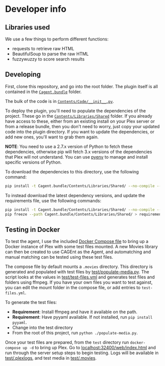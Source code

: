 # Developer info

## Libraries used

We use a few things to perform different functions:

- requests to retrieve raw HTML
- BeautifulSoup to parse the raw HTML
- fuzzywuzzy to score search results

## Developing

First, clone this repository, and go into the root folder. The plugin itself is all contained in the [`Cagent.bundle`](/Cagent.bundle) folder.

The bulk of the code is in [`Contents/Code/__init__.py`](/Cagent.bundle/Contents/Code/__init__.py).

To deploy the plugin, you'll need to populate the dependencies of the project. These go in the [`Contents/Libraries/Shared`](/Cagent.bundle/Contents/Libraries/Shared) folder. If you already have access to these, either from an existing install on your Plex server or from a release bundle, then you don't need to worry, just copy your updated code into the plugin directory. If you want to update the dependencies, or add new ones, you'll want to grab them again.

**NOTE**: You need to use a 2.7.x version of Python to fetch these dependencies, otherwise pip will fetch 3.x versions of the dependencies that Plex will not understand. You can use [pyenv](https://github.com/pyenv/pyenv) to manage and install specific versions of Python.

To download the dependencies to this directory, use the following command:

```bash
pip install -t Cagent.bundle/Contents/Libraries/Shared/ --no-compile --no-binary=:all -r requirements.txt
```

To instead download the latest dependency versions, and update the requirements file, use the following commands:

```bash
pip install -t Cagent.bundle/Contents/Libraries/Shared/ --no-compile --no-binary=:all requests beautifulsoup4 fuzzywuzzy
pip freeze --path Cagent.bundle/Contents/Libraries/Shared/ > requirements.txt
```

## Testing in Docker

To test the agent, I use the included [Docker Compose file](/test/docker-compose.yml) to bring up a Docker instance of Plex with some test files mounted. A new Movies library can then be created to use CAGEnt as the Agent, and automatching and manual matching can be tested using these test files.

The compose file by default mounts a `.movies` directory. This directory is generated and populated with test files by [test/populate-media.py](/test/populate-media.py). The script looks at the values in [test/test-files.yml](/test/test-files.yml) and generates test files and folders using ffmpeg. If you have your own files you want to test against, you can edit the mount folder in the compose file, or add entries to `test-files.yml`.

To generate the test files:

- **Requirement**: Install ffmpeg and have it available on the path.
- **Requirement**: Have pyyaml available. If not installed, run `pip install pyyaml`.
- Change into the test directory
- From the root of this project, run `python ./populate-media.py`.

Once your test files are prepared, from the `test` directory run `docker-compose up -d` to bring up Plex. Go to [localhost:32400/web/index.html](http://localhost:32400/web/index.html) and run through the server setup steps to begin testing. Logs will be available in [test/.plexlogs](/test/.plexlogs), and test media in [test/.movies](/test/.movies).
